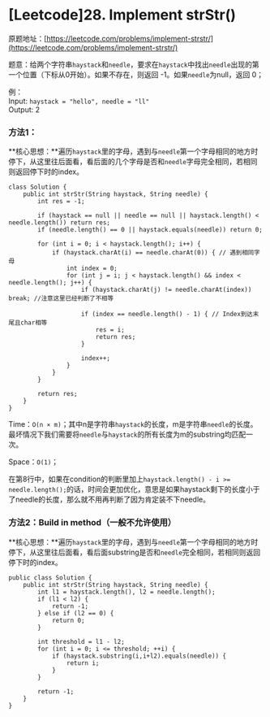 # \[Leetcode]28. Implement strStr()

原题地址：[https://leetcode.com/problems/implement-strstr/](https://leetcode.com/problems/implement-strstr/)

题意：给两个字符串`haystack`和`needle`，要求在`haystack`中找出`needle`出现的第一个位置（下标从0开始）。如果不存在，则返回 -1。如果`needle`为null，返回 0；

例：\
Input: `haystack = "hello", needle = "ll"`\
Output: 2



### 方法1：

**核心思想：**遍历`haystack`里的字母，遇到与`needle`第一个字母相同的地方时停下，从这里往后面看，看后面的几个字母是否和`needle`字母完全相同，若相同则返回停下时的index。

```
class Solution {
    public int strStr(String haystack, String needle) {       
        int res = -1;
        
        if (haystack == null || needle == null || haystack.length() < needle.length()) return res;
        if (needle.length() == 0 || haystack.equals(needle)) return 0;
        
        for (int i = 0; i < haystack.length(); i++) {
            if (haystack.charAt(i) == needle.charAt(0)) { // 遇到相同字母
                int index = 0;
                for (int j = i; j < haystack.length() && index < needle.length(); j++) {
                    if (haystack.charAt(j) != needle.charAt(index)) break; //注意这里已经判断了不相等
                    
                    if (index == needle.length() - 1) { // Index到达末尾且char相等
                        res = i;
                        return res;
                    }
                    
                    index++;
                }
            }
        }
        
        return res;
    }
}
```

Time：`O(n × m)`；其中n是字符串`haystack`的长度，m是字符串`needle`的长度。最坏情况下我们需要将`needle`与`haystack`的所有长度为m的substring均匹配一次。

Space：`O(1)`；

在第8行中，如果在condition的判断里加上`haystack.length() - i >= needle.length();`的话，时间会更加优化，意思是如果haystack剩下的长度小于了needle的长度，那么就不用再判断了因为肯定装不下needle。



### 方法2：Build in method（一般不允许使用）

**核心思想：**遍历`haystack`里的字母，遇到与`needle`第一个字母相同的地方时停下，从这里往后面看，看后面substring是否和`needle`完全相同，若相同则返回停下时的index。

```
public class Solution {
    public int strStr(String haystack, String needle) {
        int l1 = haystack.length(), l2 = needle.length();
        if (l1 < l2) {
            return -1;
        } else if (l2 == 0) {
            return 0;
        }
        
        int threshold = l1 - l2;
        for (int i = 0; i <= threshold; ++i) {
            if (haystack.substring(i,i+l2).equals(needle)) {
                return i;
            }
        }
        
        return -1;
    }
}
```





